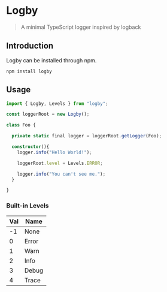 # Logby

> A minimal TypeScript logger inspired by logback

## Introduction

Logby can be installed through npm.

```shell
npm install logby
```

## Usage

```ts
import { Logby, Levels } from "logby";

const loggerRoot = new Logby();

class Foo {

  private static final logger = loggerRoot.getLogger(Foo);

  constructor(){
    logger.info("Hello World!");

    loggerRoot.level = Levels.ERROR;

    logger.info("You can't see me.");
  }

}
```

### Built-in Levels

| Val | Name  |
| --- | ----- |
| -1  | None  |
| 0   | Error |
| 1   | Warn  |
| 2   | Info  |
| 3   | Debug |
| 4   | Trace |

